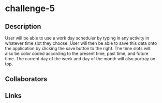 # challenge-5

## Description
User will be able to use a work day scheduler by typing in any activity in whatever time slot they choose. User will then be able to save this data onto the application by clicking the save button to the right. The time slots will also be color coded according to the present time, past time, and future time. The current day of the week and day of the month will also portray on top.

## Collaborators

## Links